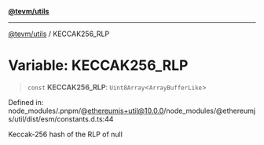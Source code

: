 [**@tevm/utils**](../README.md)

***

[@tevm/utils](../globals.md) / KECCAK256\_RLP

# Variable: KECCAK256\_RLP

> `const` **KECCAK256\_RLP**: `Uint8Array`\<`ArrayBufferLike`\>

Defined in: node\_modules/.pnpm/@ethereumjs+util@10.0.0/node\_modules/@ethereumjs/util/dist/esm/constants.d.ts:44

Keccak-256 hash of the RLP of null
